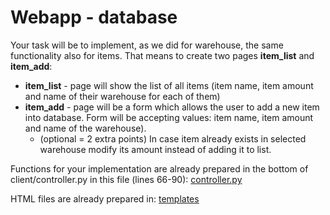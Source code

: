 # Webapp - database

Your task will be to implement, as we did for warehouse, the 
same functionality also for items. That means to create two pages **item_list** and **item_add**:

* **item_list** - page will show the list of all items (item name, item amount and name of their warehouse for each of them)
* **item_add** - page will be a form which allows the user to add a new item into database. Form will be accepting values: item name, item amount and name of the warehouse).
    * (optional = 2 extra points) In case item already exists in selected warehouse modify its amount instead of adding it to list.

Functions for your implementation are already prepared in the bottom of client/controller.py in this file (lines 66-90): 
[controller.py](/../../blob/master/courses/E375004/webapp_webcli/warehouse_app/client/controller.py)

HTML files are already prepared in: [templates](/../../blob/master/courses/E375004/webapp_webcli/warehouse_app/client/templates)